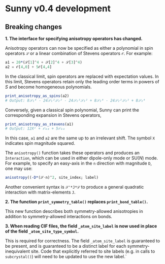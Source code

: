 # Sunny v0.4 development

## Breaking changes

**1. The interface for specifying anisotropy operators has changed.**

Anisotropy operators can now be specified as either a polynomial in spin
operators `𝒮` or a linear combination of Stevens operators `𝒪`. For example:
```julia
a1 = 20*(𝒮[1]^4 + 𝒮[2]^4 + 𝒮[3]^4)
a2 = 𝒪[4,0] + 5𝒪[4,4]
```

In the classical limit, spin operators are replaced with expectation values. In
this limit, Stevens operators retain only the leading order terms in powers of
_S_ and become homogeneous polynomials. 
```julia
print_anisotropy_as_spins(a2) 
# Output: 8𝒮₁⁴ - 24𝒮₁²𝒮₂² - 24𝒮₁²𝒮₃² + 8𝒮₂⁴ - 24𝒮₂²𝒮₃² + 8𝒮₃⁴
```

Conversely, given a classical spin polynomial, Sunny can print the corresponding
expansion in Stevens operators,
```julia
print_anisotropy_as_stevens(a1)
# Output: 12X² + 𝒪₄₀ + 5𝒪₄₄
```

In this case, `a1` and `a2` are the same up to an irrelevant shift. The symbol
`X` indicates spin magnitude squared.

The `anisotropy()` function takes these operators and produces an `Interaction`,
which can be used in either dipole-only mode or SU(_N_) mode. For example, to
specify an easy-axis in the `n` direction with magnitude `D`, one may use:
```julia
anisotropy((-D*(𝒮⋅n)^2, site_index; label)
```

Another convenient syntax is `𝒮'*J*𝒮` to produce a general quadratic
interaction with matrix-elements `J`.

**2. The function `print_symmetry_table()` replaces `print_bond_table()`.**

This new function describes both symmetry-allowed anisotropies in addition to
symmetry-allowed interactions on bonds.

**3. When reading CIF files, the field `_atom_site_label` is now used in place of the field `_atom_site_type_symbol`.**

This is required for correctness. The field `_atom_site_label` is guaranteed to
be present, and is guaranteed to be a distinct label for each
symmetry-inequivalent site. Code that explicitly referred to site labels (e.g.
in calls to `subcrystal()`) will need to be updated to use the new label.`
